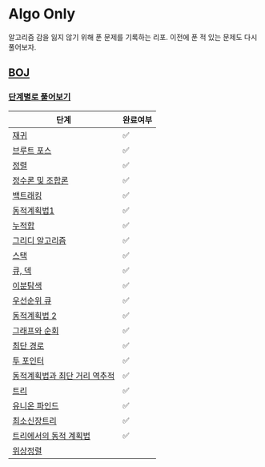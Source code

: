 # Algo Only

알고리즘 감을 잃지 않기 위해 푼 문제를 기록하는 리포. 이전에 푼 적 있는 문제도 다시 풀어보자.

## [BOJ](https://www.acmicpc.net/)

### [단계별로 풀어보기](https://www.acmicpc.net/step)

| 단계                                                  | 완료여부               |
|-----------------------------------------------------|--------------------|
| [재귀](https://www.acmicpc.net/step/19)               | :white_check_mark: |
| [브루트 포스](https://www.acmicpc.net/step/22)           | :white_check_mark: |
| [정렬](https://www.acmicpc.net/step/9)                | :white_check_mark: |
| [정수론 및 조합론](https://www.acmicpc.net/step/18)        | :white_check_mark: |
| [백트래킹](https://www.acmicpc.net/step/34)             | :white_check_mark: |
| [동적계획법1](https://www.acmicpc.net/step/16)           | :white_check_mark: |
| [누적합](https://www.acmicpc.net/step/48)              | :white_check_mark: |
| [그리디 알고리즘](https://www.acmicpc.net/step/33)         | :white_check_mark: |
| [스택](https://www.acmicpc.net/step/11)               | :white_check_mark: |
| [큐, 덱](https://www.acmicpc.net/step/12)             | :white_check_mark: |
| [이분탐색](https://www.acmicpc.net/step/29)             | :white_check_mark: |
| [우선순위 큐](https://www.acmicpc.net/step/13)           | :white_check_mark: |
| [동적계획법 2](https://www.acmicpc.net/step/17)          | :white_check_mark: |
| [그래프와 순회](https://www.acmicpc.net/step/24)          | :white_check_mark: |
| [최단 경로](https://www.acmicpc.net/step/26)            | :white_check_mark: |
| [투 포인터](https://www.acmicpc.net/step/59)            | :white_check_mark: |
| [동적계획법과 최단 거리 역추적](https://www.acmicpc.net/step/41) | :white_check_mark: |
| [트리](https://www.acmicpc.net/step/23)               | :white_check_mark: |
| [유니온 파인드](https://www.acmicpc.net/step/14)          | :white_check_mark: |
| [최소신장트리](https://www.acmicpc.net/step/15)           | :white_check_mark: |
| [트리에서의 동적 계획법](https://www.acmicpc.net/step/21)     | :white_check_mark: |
| [위상정렬](https://www.acmicpc.net/step/25)             |                    |



